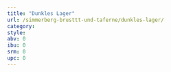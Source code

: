 ```yaml
---
title: "Dunkles Lager"
url: /simmerberg-brusttt-und-taferne/dunkles-lager/
category: 
style: 
abv: 0
ibu: 0
srm: 0
upc: 0
---
```


